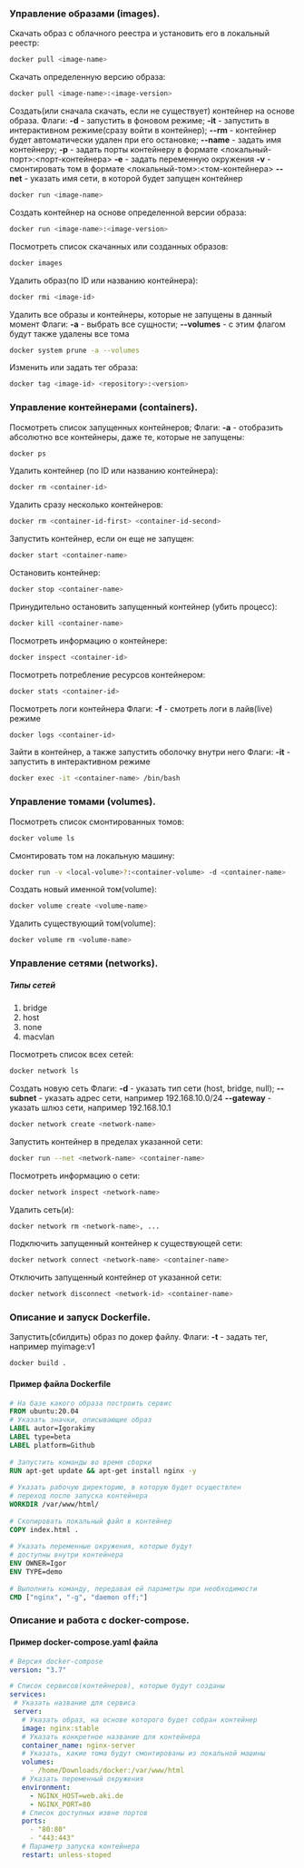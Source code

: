 ### Управление образами (images).
Скачать образ с облачного реестра и установить его в локальный реестр: 
```bash
docker pull <image-name>
```
Скачать определенную версию образа: 
```bash
docker pull <image-name>:<image-version>
```
Создать(или сначала скачать, если не существует) контейнер на основе образа.
Флаги: 
**-d** - запустить в фоновом режиме;
**-it** - запустить в интерактивном режиме(сразу войти в контейнер);
**--rm** - контейнер будет автоматически удален при его остановке;
**--name** - задать имя контейнеру;
**-p** - задать порты контейнеру в формате <локальный-порт>:<порт-контейнера>
**-e** - задать переменную окружения
**-v** - смонтировать том в формате <локальный-том>:<том-контейнера>
**--net** - указать имя сети, в которой будет запущен контейнер
```bash
docker run <image-name>
```
Создать контейнер на основе определенной версии образа: 
```bash
docker run <image-name>:<image-version>
```
Посмотреть список скачанных или созданных образов:
```bash
docker images
```
Удалить образ(по ID или названию контейнера): 
```bash
docker rmi <image-id>
```
Удалить все образы и контейнеры, которые не запущены в данный момент
Флаги: 
**-a** - выбрать все сущности;
**--volumes** - с этим флагом будут также удалены все тома
```bash
docker system prune -a --volumes
```
Изменить или задать тег образа:
```bash
docker tag <image-id> <repository>:<version>
```
### Управление контейнерами (containers).
Посмотреть список запущенных контейнеров;
Флаги:
**-a** - отобразить абсолютно все контейнеры, даже те, которые не запущены: 
```bash
docker ps
```
Удалить контейнер (по ID или названию контейнера): 
```bash
docker rm <container-id>
```
Удалить сразу несколько контейнеров: 
```bash
docker rm <container-id-first> <container-id-second>
```
Запустить контейнер, если он еще не запущен:
```bash
docker start <container-name>
```
Остановить контейнер:
```bash
docker stop <container-name>
```
Принудительно остановить запущенный контейнер (убить процесс):
```bash
docker kill <container-name>
```
Посмотреть информацию о контейнере: 
```bash
docker inspect <container-id>
```
Посмотреть потребление ресурсов контейнером: 
```bash
docker stats <container-id>
```
Посмотреть логи контейнера
Флаги:
**-f** - смотреть логи в лайв(live) режиме
```bash
docker logs <container-id>
```
Зайти в контейнер, а также запустить оболочку внутри него
Флаги:
**-it** - запустить в интерактивном режиме
```bash
docker exec -it <container-name> /bin/bash 
```
### Управление томами (volumes).
Посмотреть список смонтированных томов: 
```bash
docker volume ls
```
Смонтировать том на локальную машину: 
```bash
docker run -v <local-volume>?:<container-volume> -d <container-name>
```
Создать новый именной том(volume):
```bash
docker volume create <volume-name>
```
Удалить существующий том(volume):
```bash
docker volume rm <volume-name>
```
### Управление сетями (networks).
##### Типы сетей
1) bridge
2) host
3) none 
4) macvlan

Посмотреть список всех сетей: 
```bash
docker network ls
```
Создать новую сеть
Флаги:
**-d** - указать тип сети (host, bridge, null);
**--subnet** - указать адрес сети, например 192.168.10.0/24
**--gateway** - указать шлюз сети, например 192.168.10.1
```bash
docker network create <network-name>
```
Запустить контейнер в пределах указанной сети: 
```bash
docker run --net <network-name> <container-name>
```
Посмотреть информацию о сети: 
```bash
docker network inspect <network-name>
```
Удалить сеть(и): 
```bash
docker network rm <network-name>, ...
```
Подключить запущенный контейнер к существующей сети:
```bash
docker network connect <network-name> <container-name>
```
Отключить запущенный контейнер от указанной сети:
```bash
docker network disconnect <network-id> <container-name>
```
### Описание и запуск Dockerfile.
Запустить(сбилдить) образ по докер файлу.
Флаги:
**-t** - задать тег, например myimage:v1
```bash
docker build .
```
#### Пример файла Dockerfile
```dockerfile
# На базе какого образа построить сервис  
FROM ubuntu:20.04  
# Указать значки, описывающие образ  
LABEL autor=Igorakimy  
LABEL type=beta  
LABEL platform=Github  
  
# Запустить команды во время сборки  
RUN apt-get update && apt-get install nginx -y  
  
# Указать рабочую директорию, в которую будет осуществлен 
# переход после запуска контейнера
WORKDIR /var/www/html/  
  
# Скопировать локальный файл в контейнер  
COPY index.html .  
  
# Указать переменные окружения, которые будут  
# доступны внутри контейнера  
ENV OWNER=Igor  
ENV TYPE=demo  
  
# Выполнить команду, передавая ей параметры при необходимости    
CMD ["nginx", "-g", "daemon off;"]
```
### Описание и работа с docker-compose.
#### Пример docker-compose.yaml файла
```yaml
# Версия docker-compose
version: "3.7"  

# Список сервисов(контейнеров), которые будут созданы
services:  
 # Указать название для сервиса
 server:  
   # Указать образ, на основе которого будет собран контейнер
   image: nginx:stable  
   # Указать конкретное название для контейнера
   container_name: nginx-server
   # Указать, какие тома будут смонтированы из локальной машины
   volumes:  
     - /home/Downloads/docker:/var/www/html
   # Указать переменный окружения
   environment:
     - NGINX_HOST=web.aki.de
     - NGINX_PORT=80
   # Список доступных извне портов
   ports:
     - "80:80"
     - "443:443"
   # Параметр запуска контейнера
   restart: unless-stoped
```
